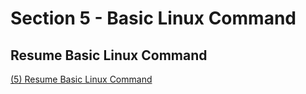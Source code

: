 # Section 5 - Basic Linux Command
## Resume Basic Linux Command
[(5) Resume Basic Linux Command](https://docs.google.com/document/d/16cZh-hOasRUvVEko50HF3G_1JsOKlxSd/edit?usp=sharing&ouid=105836954103399876691&rtpof=true&sd=true)
